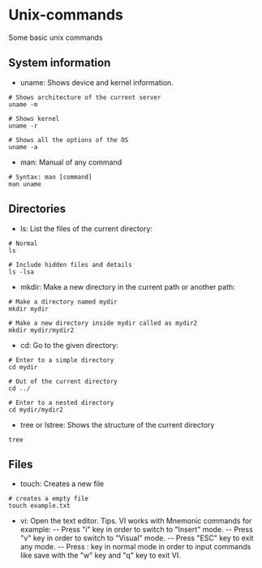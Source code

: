 # Unix-commands
Some basic unix commands

## System information

- uname: Shows device and kernel information.
```
# Shows architecture of the current server
uname -m

# Shows kernel
uname -r

# Shows all the options of the OS
uname -a
```

- man: Manual of any command
```
# Syntax: man [command]
man uname
```

## Directories

- ls: List the files of the current directory:
```
# Normal
ls

# Include hidden files and details
ls -lsa
```

- mkdir: Make a new directory in the current path or another path:
```
# Make a directory named mydir
mkdir mydir

# Make a new directory inside mydir called as mydir2
mkdir mydir/mydir2
```

- cd: Go to the given directory:
```
# Enter to a simple directory
cd mydir
 
# Out of the current directory
cd ../

# Enter to a nested directory
cd mydir/mydir2
```

- tree or lstree: Shows the structure of the current directory
```
tree
```

## Files
- touch: Creates a new file
```
# creates a empty file
touch example.txt
```

- vi: Open the text editor.
Tips.
VI works with Mnemonic commands for example:
-- Press "i" key in order to switch to "Insert" mode.
-- Press "v" key in order to switch to "Visual" mode.
-- Press "ESC" key to exit any mode.
-- Press : key in normal mode in order to input commands like save with the "w" key and "q" key to exit VI.

```

```
